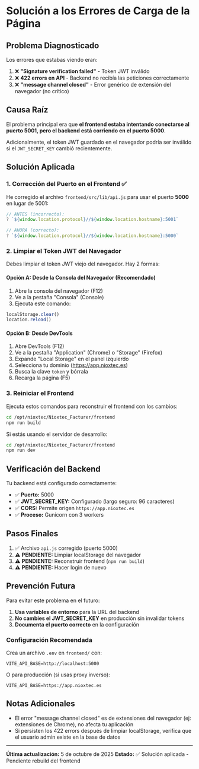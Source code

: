 # Solución a los Errores de Carga de la Página

## Problema Diagnosticado

Los errores que estabas viendo eran:

1. ❌ **"Signature verification failed"** - Token JWT inválido
2. ❌ **422 errors en API** - Backend no recibía las peticiones correctamente  
3. ❌ **"message channel closed"** - Error genérico de extensión del navegador (no crítico)

## Causa Raíz

El problema principal era que **el frontend estaba intentando conectarse al puerto 5001, pero el backend está corriendo en el puerto 5000**.

Adicionalmente, el token JWT guardado en el navegador podría ser inválido si el `JWT_SECRET_KEY` cambió recientemente.

## Solución Aplicada

### 1. Corrección del Puerto en el Frontend ✅

He corregido el archivo `frontend/src/lib/api.js` para usar el puerto **5000** en lugar de 5001:

```javascript
// ANTES (incorrecto):
? `${window.location.protocol}//${window.location.hostname}:5001`

// AHORA (correcto):
? `${window.location.protocol}//${window.location.hostname}:5000`
```

### 2. Limpiar el Token JWT del Navegador

Debes limpiar el token JWT viejo del navegador. Hay 2 formas:

#### Opción A: Desde la Consola del Navegador (Recomendado)

1. Abre la consola del navegador (F12)
2. Ve a la pestaña "Consola" (Console)
3. Ejecuta este comando:

```javascript
localStorage.clear()
location.reload()
```

#### Opción B: Desde DevTools

1. Abre DevTools (F12)
2. Ve a la pestaña "Application" (Chrome) o "Storage" (Firefox)
3. Expande "Local Storage" en el panel izquierdo
4. Selecciona tu dominio (https://app.nioxtec.es)
5. Busca la clave `token` y bórrala
6. Recarga la página (F5)

### 3. Reiniciar el Frontend

Ejecuta estos comandos para reconstruir el frontend con los cambios:

```bash
cd /opt/nioxtec/Nioxtec_Facturer/frontend
npm run build
```

Si estás usando el servidor de desarrollo:

```bash
cd /opt/nioxtec/Nioxtec_Facturer/frontend
npm run dev
```

## Verificación del Backend

Tu backend está configurado correctamente:

- ✅ **Puerto:** 5000
- ✅ **JWT_SECRET_KEY:** Configurado (largo seguro: 96 caracteres)
- ✅ **CORS:** Permite origen `https://app.nioxtec.es`
- ✅ **Proceso:** Gunicorn con 3 workers

## Pasos Finales

1. ✅ Archivo `api.js` corregido (puerto 5000)
2. ⚠️  **PENDIENTE:** Limpiar localStorage del navegador
3. ⚠️  **PENDIENTE:** Reconstruir frontend (`npm run build`)
4. ⚠️  **PENDIENTE:** Hacer login de nuevo

## Prevención Futura

Para evitar este problema en el futuro:

1. **Usa variables de entorno** para la URL del backend
2. **No cambies el JWT_SECRET_KEY** en producción sin invalidar tokens
3. **Documenta el puerto correcto** en la configuración

### Configuración Recomendada

Crea un archivo `.env` en `frontend/` con:

```env
VITE_API_BASE=http://localhost:5000
```

O para producción (si usas proxy inverso):

```env
VITE_API_BASE=https://app.nioxtec.es
```

## Notas Adicionales

- El error "message channel closed" es de extensiones del navegador (ej: extensiones de Chrome), no afecta tu aplicación
- Si persisten los 422 errors después de limpiar localStorage, verifica que el usuario admin existe en la base de datos

---

**Última actualización:** 5 de octubre de 2025
**Estado:** ✅ Solución aplicada - Pendiente rebuild del frontend
